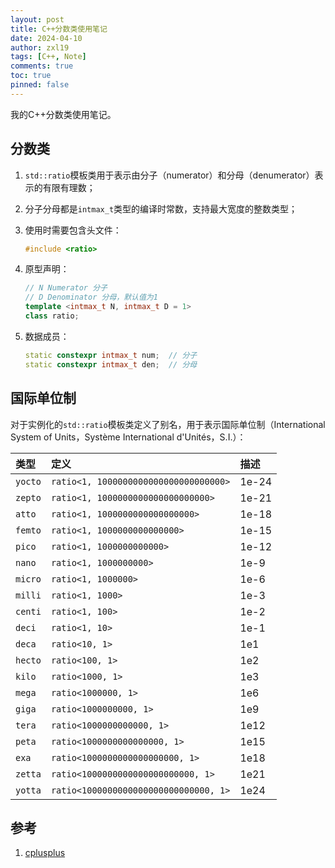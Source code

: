 ```yaml
---
layout: post
title: C++分数类使用笔记
date: 2024-04-10
author: zxl19
tags: [C++, Note]
comments: true
toc: true
pinned: false
---
```


我的C++分数类使用笔记。

<!-- more -->

## 分数类

1. `std::ratio`模板类用于表示由分子（numerator）和分母（denumerator）表示的有限有理数；
2. 分子分母都是`intmax_t`类型的编译时常数，支持最大宽度的整数类型；
3. 使用时需要包含头文件：

    ```cpp
    #include <ratio>
    ```

4. 原型声明：

    ```cpp
    // N Numerator 分子
    // D Denominator 分母，默认值为1
    template <intmax_t N, intmax_t D = 1>
    class ratio;
    ```

5. 数据成员：

    ```cpp
    static constexpr intmax_t num;  // 分子
    static constexpr intmax_t den;  // 分母
    ```

## 国际单位制

对于实例化的`std::ratio`模板类定义了别名，用于表示国际单位制（International System of Units，Système International d'Unités，S.I.）：

| 类型 | 定义 | 描述 |
| :--- | :--- | :--- |
| `yocto` | `ratio<1, 1000000000000000000000000>` | 1e-24 |
| `zepto` | `ratio<1, 1000000000000000000000>` | 1e-21 |
| `atto` | `ratio<1, 1000000000000000000>` | 1e-18 |
| `femto` | `ratio<1, 1000000000000000>` | 1e-15 |
| `pico` | `ratio<1, 1000000000000>` | 1e-12 |
| `nano` | `ratio<1, 1000000000>` | 1e-9 |
| `micro` | `ratio<1, 1000000>` | 1e-6 |
| `milli` | `ratio<1, 1000>` | 1e-3 |
| `centi` | `ratio<1, 100>` | 1e-2 |
| `deci` | `ratio<1, 10>` | 1e-1 |
| `deca` | `ratio<10, 1>` | 1e1 |
| `hecto` | `ratio<100, 1>` | 1e2 |
| `kilo` | `ratio<1000, 1>` | 1e3 |
| `mega` | `ratio<1000000, 1>` | 1e6 |
| `giga` | `ratio<1000000000, 1>` | 1e9 |
| `tera` | `ratio<1000000000000, 1>` | 1e12 |
| `peta` | `ratio<1000000000000000, 1>` | 1e15 |
| `exa` | `ratio<1000000000000000000, 1>` | 1e18 |
| `zetta` | `ratio<1000000000000000000000, 1>` | 1e21 |
| `yotta` | `ratio<1000000000000000000000000, 1>` | 1e24 |

## 参考

1. [cplusplus](http://www.cplusplus.com)
